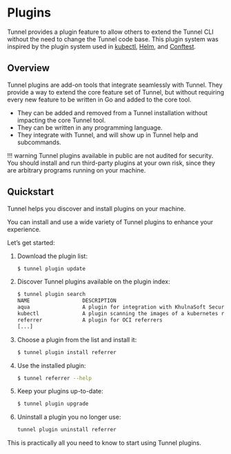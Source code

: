 # Plugins

Tunnel provides a plugin feature to allow others to extend the Tunnel CLI without the need to change the Tunnel code base.
This plugin system was inspired by the plugin system used in [kubectl][kubectl], [Helm][helm], and [Conftest][conftest].

## Overview

Tunnel plugins are add-on tools that integrate seamlessly with Tunnel.
They provide a way to extend the core feature set of Tunnel, but without requiring every new feature to be written in Go and added to the core tool.

- They can be added and removed from a Tunnel installation without impacting the core Tunnel tool.
- They can be written in any programming language.
- They integrate with Tunnel, and will show up in Tunnel help and subcommands.

!!! warning
Tunnel plugins available in public are not audited for security.
You should install and run third-party plugins at your own risk, since they are arbitrary programs running on your machine.

## Quickstart

Tunnel helps you discover and install plugins on your machine.

You can install and use a wide variety of Tunnel plugins to enhance your experience.

Let’s get started:

1. Download the plugin list:

   ```bash
   $ tunnel plugin update
   ```

2. Discover Tunnel plugins available on the plugin index:

   ```bash
   $ tunnel plugin search
   NAME                 DESCRIPTION                                                  MAINTAINER           OUTPUT
   aqua                 A plugin for integration with KhulnaSoft Security SaaS platform    aquasecurity
   kubectl              A plugin scanning the images of a kubernetes resource        aquasecurity
   referrer             A plugin for OCI referrers                                   aquasecurity           ✓
   [...]
   ```

3. Choose a plugin from the list and install it:

   ```bash
   $ tunnel plugin install referrer
   ```

4. Use the installed plugin:

   ```bash
   $ tunnel referrer --help
   ```

5. Keep your plugins up-to-date:

   ```bash
   $ tunnel plugin upgrade
   ```

6. Uninstall a plugin you no longer use:

   ```bash
   tunnel plugin uninstall referrer
   ```

This is practically all you need to know to start using Tunnel plugins.

[kubectl]: https://kubernetes.io/docs/tasks/extend-kubectl/kubectl-plugins/
[helm]: https://helm.sh/docs/topics/plugins/
[conftest]: https://www.conftest.dev/plugins/
